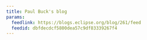 ```yaml
---
title: Paul Buck's blog
params:
  feedlink: https://blogs.eclipse.org/blog/261/feed
  feedid: dbfdecdcf5800dea57c9df83339267f4
---
```

